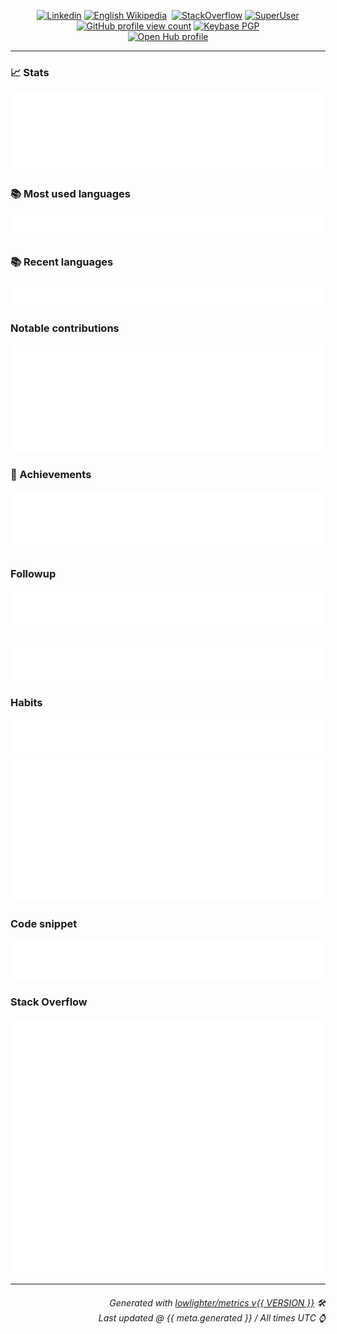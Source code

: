 <p align="center">
  <a href="https://www.linkedin.com/in/{{ user.login }}/"><img src="https://img.shields.io/badge/-{{ user.login }}-blue?style=flat-square&logo=Linkedin&logoColor=white&link=https://www.linkedin.com/in/{{ user.login }}/" alt="Linkedin"></a>
  <a href="https://en.wikipedia.org/wiki/user:{{ user.login }}"><img src="https://img.shields.io/badge/edits-68384-F47F24?logo=wikipedia&style=flat-square" alt="English Wikipedia"></a>
  <a href="https://twitter.com/{{ user.twitterUsername }}"><img href=https://img.shields.io/twitter/follow/{{ user.twitterUsername }}?style=social"></a>
  <!-- See https://stackoverflow.com/questions/63376500/how-do-i-add-my-stack-overflow-reputation-as-a-live-badge-on-github -->
  <a href="https://stackoverflow.com/users/{{ plugins.stackoverflow.user.id }}"><img src="https://img.shields.io/badge/reputation-{{ plugins.stackoverflow.user.reputation }}-F47F24?logo=stackoverflow&style=flat-square" alt="StackOverflow"></a>
  <a href="https://superuser.com/users/{{ q.superuser_id }}"><img src="https://img.shields.io/badge/reputation-151-F47F24?logo=superuser&style=flat-square" alt="SuperUser"></a>
  <a href="https://komarev.com/ghpvc/?username={{ user.login }}"><img src="https://komarev.com/ghpvc/?username={{ user.login }}" alt="GitHub profile view count"></a>
  <a href="https://keybase.io/{{ user.login }}"><img alt="Keybase PGP" src="https://img.shields.io/keybase/pgp/{{ user.login }}?style=flat-square"><a>
  <br>
  <a href="https://www.openhub.net/accounts/{{ user.login }}"><img alt='Open Hub profile' border='0' height='35' src='https://www.openhub.net/accounts/{{ user.login }}/widgets/account_detailed?format=gif' width='230'></a>
</p>

---------------------------------------------------------------------------------------------------------------------------------------------------------------------------------

### 📈 Stats

<a href="https://rawcdn.githack.com/jayvdb/jayvdb/main/github-metrics.html">
<img src="./stats.svg">
</a>

### 📚 Most used languages

<a href="https://rawcdn.githack.com/jayvdb/jayvdb/main/github-metrics.html">
<img src="./languages.svg">
</a>

### 📚 Recent languages

<a href="https://rawcdn.githack.com/jayvdb/jayvdb/main/github-metrics.html">
<img src="./recent-languages.svg">
</a>

### Notable contributions

<a href="https://rawcdn.githack.com/jayvdb/jayvdb/main/github-metrics.html">
<img src="./notable.svg">
</a>

### 🏅 Achievements

<a href="https://rawcdn.githack.com/jayvdb/jayvdb/main/github-metrics.html">
<img src="./achievements.svg">
</a>

### Followup

![](./followup.svg)

![](./reactions.svg)

### Habits

<a href="https://rawcdn.githack.com/jayvdb/jayvdb/main/github-metrics.html">
<img src="./habits.svg">

<img src="./isocalendar.svg">
</a>

### Code snippet

![](./snippet.svg)

### Stack Overflow

<a href="https://stackoverflow.com/users/{{ plugins.stackoverflow.user.id }}">
<img src="./stackoverflow.svg">
</a>

---------------------------------------------------------------------------------------------------------------------------------------------------------------------------------

<h6 align="right"><em>
    Generated with <a href="https://github.com/lowlighter/metrics">lowlighter/metrics v{{ VERSION }}</a> 🛠️<br> <!-- VERSION => MAJOR.minor.patch -->
    Last updated @ {{ meta.generated }} / All times UTC ⌚ <!-- meta.generated => DD/MM/YYYY, hh:mm -->
</em></h6>
